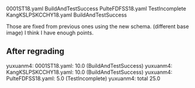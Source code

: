 0001ST18.yaml BuildAndTestSuccess
PulteFDFSS18.yaml TestIncomplete
KangKSLPSKCCHY18.yaml BuildAndTestSuccess

Those are fixed from previous ones using the new schema. (different base image) I think I have enough points. 
## After regrading
yuxuanm4: 0001ST18.yaml: 10.0 (BuildAndTestSuccess)
yuxuanm4: KangKSLPSKCCHY18.yaml: 10.0 (BuildAndTestSuccess)
yuxuanm4: PulteFDFSS18.yaml: 5.0 (TestIncomplete)
yuxuanm4: total 25.0